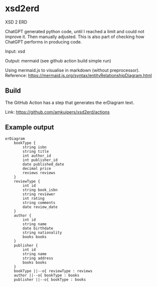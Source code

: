 # xsd2erd
XSD 2 ERD

ChatGPT generated python code, until I reached a limit and could not improve it.
Then manually adjusted. This is also part of checking how ChatGPT performs 
in producing code.

Input: xsd

Output: mermaid (see github action build simple run)

Using mermaid.js to visualise in markdown (without preprocessor).
Reference: https://mermaid.js.org/syntax/entityRelationshipDiagram.html

## Build
The GitHub Action has a step that generates the erDiagram text.

Link: https://github.com/amkuipers/xsd2erd/actions


## Example output

```mermaid
erDiagram
    bookType {
        string isbn
        string title
        int author_id
        int publisher_id
        date published_date
        decimal price
        reviews reviews
    }
    reviewType {
        int id
        string book_isbn
        string reviewer
        int rating
        string comments
        date review_date
    }
    author {
        int id
        string name
        date birthdate
        string nationality
        books books
    }
    publisher {
        int id
        string name
        string address
        books books
    }
    bookType ||--o{ reviewType : reviews
    author ||--o{ bookType : books
    publisher ||--o{ bookType : books


```
